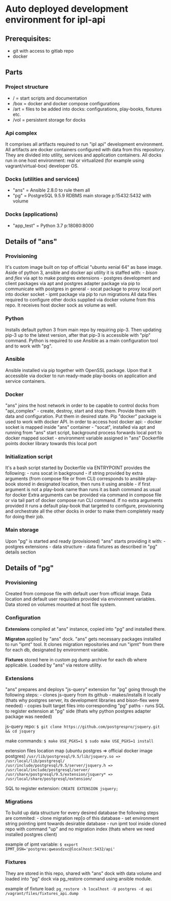 # Auto deployed development environment for ipl-api

## Prerequisites:

  - git with access to gitlab repo
  - docker



## Parts


### Project structure

  - / = start scripts and documentation
  - /box = docker and docker compose configurations
  - /art = files to be added into docks: configurations, play-books, fixtures etc.
  - /vol = persistent storage for docks


### Api complex

It comprises all artifacts required to run "ipl api" development environment. All artifacts are docker containers configured with data from this repository. They are divided into utility, services and application containers. All docks run in one host environment: real or virtualized (for example using vagrant/virtual-box) developer OS.

 
### Docks (utilities and services)

  - "ans" = Ansible 2.8.0 to rule them all
  - "pg" = PostgreSQL 9.5.9 RDBMS main storage p:15432:5432 with volume


### Docks (applications)

  - "app_test" = Python 3.7 p:18080:8000



## Details of "ans"


### Provisioning

It's custom image built on top of official "ubuntu xenial 64" as base image. Aside of python 3, ansible and docker api utility it is staffed with:
		- _bison_ and _flex_ via apt to make postgres extensions
		- postgres development and client packages via apt and postgres adapter package via pip to communicate with postgres in general
		- socat package to proxy local port into docker socket
		- ipmt package via pip to run migrations
All data files required to configure other docks supplied via docker volume from this repo. It receives host docker sock as volume as well.


### Python

Installs default python 3 from main repo by requiring pip-3. Then updating pip-3 up to the latest version, after that pip-3 is accessible with "pip" command. Python is required to use Ansible as a main configuration tool and to work with "pg".


### Ansible

Ansible installed via pip together with OpenSSL package. Upon that it accessible via docker to run ready-made play-books on application and service containers.


### Docker

"ans" joins the host network in order to be capable to control docks from "api_complex" - create, destroy, start and stop them. Provide them with data and configuration. Put them in desired state. Pip "docker" package is used to work with docker API. In order to access host docker api:
		- docker socket is mapped inside "ans" container
		- "socat", installed via apt and running from "ans" start script, background process forwards local port to docker mapped socket
		- environment variable assigned in "ans" Dockerfile points docker library towards this local port


### Initialization script

It's a bash script started by Dockerfile via ENTRYPOINT provides the following:
		- runs socat in background
		- if string provided by extra arguments (from compose file or from CLI) corresponds to ansible play-book stored in designated location, then runs it using ansible
		- if first argument is not a play-book name than runs it as bash command as usual for docker
Extra arguments can be provided via command in compose file or via tail part of docker compose run CLI command. If no extra arguments provided it runs a default play-book that targeted to configure, provisioning and orchestrate all the other docks in order to make them completely ready for doing their job.


### Main storage

Upon "pg" is started and ready (provisioned) "ans" starts providing it with:
		- postgres extensions
		- data structure
		- data fixtures
as described in "pg" details section



## Details of "pg"


### Provisioning

Created from compose file with default user from official image. Data location and default user requisites provided via environment variables. Data stored on volumes mounted at host file system.


### Configuration

__Extensions__ compiled at "ans" instance, copied into "pg" and installed there.

__Migraton__ applied by "ans" dock. "ans" gets necessary packages installed to run "ipmt" tool. It clones migration repositories and run "ipmt" from there for each db, designated by environment variable.

__Fixtures__ stored here in custom pg dump archive for each db where applicable. Loaded by "ans" via restore utility.


### Extensions

"ans" prepares and deploys "js-query" extension for "pg" going through the following steps:
		- clones js-query from its github
		- makes/installs it locally (thats why postgres server, its development libraries and bison-flex were needed)
		- copies built target files into corresponding "pg" paths
		- runs SQL to register extension at "pg" side (thats why python postgres adapter package was needed)


js-query repo: 
	```
	$ git clone https://github.com/postgrespro/jsquery.git && cd jsquery
	```

make commands:
	```
	$ make USE_PGXS=1
	$ sudo make USE_PGXS=1 install
	```

extension files location map (ubuntu postgres => official docker image postgres)
	```
	/usr/lib/postgresql/9.5/lib/jsquery.so => /usr/local/lib/postgresql/
	/usr/include/postgresql/9.5/server/jsquery.h => /usr/local/include/postgresql/server/
	/usr/share/postgresql/9.5/extension/jsquery* => /usr/local/share/postgresql/extension/
	```

SQL to register extension:
	```
	CREATE EXTENSION jsquery;
	```


### Migrations

To build up data structure for every desired database the following steps are commited:
		- clone migration rep[o of this database
		- set environment string pointing ipmt towards desirable database
		- run ipmt tool inside cloned repo with command "up" and no migration index (thats where we need installed postgres client)

example of ipmt variable:
	```
	$ export IPMT_DSN='postgres:qweasdzxc@localhost:5432/api'
	```


### Fixtures

They are stored in this repo, shared with "ans" dock with data volume and loaded into "pg" dock via pg_restore command using ansible module.

example of fixture load:
	```
	pg_restore -h localhost -U postgres -d api /vagrant/files/fixtures_api.dump 
	```
